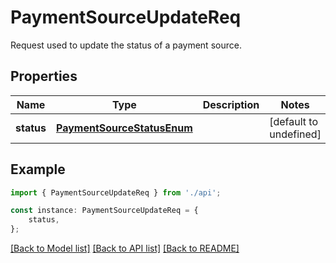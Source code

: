 # PaymentSourceUpdateReq

Request used to update the status of a payment source.

## Properties

Name | Type | Description | Notes
------------ | ------------- | ------------- | -------------
**status** | [**PaymentSourceStatusEnum**](PaymentSourceStatusEnum.md) |  | [default to undefined]

## Example

```typescript
import { PaymentSourceUpdateReq } from './api';

const instance: PaymentSourceUpdateReq = {
    status,
};
```

[[Back to Model list]](../README.md#documentation-for-models) [[Back to API list]](../README.md#documentation-for-api-endpoints) [[Back to README]](../README.md)
